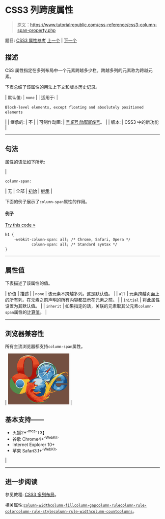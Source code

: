 # CSS3 列跨度属性

> 原文：<https://www.tutorialrepublic.com/css-reference/css3-column-span-property.php>

题目: [CSS3 属性参考](css3-properties.php) [上一个](css3-column-rule-width-property.php) | [下一个](css3-column-width-property.php)

## 描述

CSS 属性指定在多列布局中一个元素跨越多少栏。跨越多列的元素称为跨越元素。

下表总结了该属性的用法上下文和版本历史记录。

| 默认值: | `none` |
| 适用于: | 

```
Block-level elements, except floating and absolutely positioned elements
```

 |
| 继承的: | 不 |
| 可制作动画: | [号*见*号*动图属性*号](css-animatable-properties.php)。 |
| 版本: | CSS3 中的新功能 |

* * *

## 句法

属性的语法如下所示:

| 

```
column-span: 
```

 | 无 &#124; 全部 &#124; [初始](../definitions.php#initial) &#124; [继承](../definitions.php#inherit) |

下面的例子展示了`column-span`属性的作用。

#### 例子

[Try this code »](../codelab.php?topic=css3&file=column-span-property "Try this code using online Editor")

```
h1 {
    -webkit-column-span: all; /* Chrome, Safari, Opera */
            column-span: all; /* Standard syntax */
}
```

* * *

## 属性值

下表描述了该属性的值。

| 价值 | 描述 |
| `none` | 该元素不跨越多列。这是默认值。 |
| `all` | 元素跨越页面上的所有列。在元素之前声明的所有内容都显示在元素之前。 |
| `initial` | 将此属性设置为其默认值。 |
| `inherit` | 如果指定的话，关联的元素取其父元素`column-span`属性的[计算值](../definitions.php#computed-value)。 |

* * *

## 浏览器兼容性

所有主流浏览器都支持`column-span`属性。

| ![Browsers Icon](img/e9331123c77668c1832e541c2fca1002.png) | 

## 基本支持——

*   火狐2+<sup class="badge">-moz-</sup>T3】
*   谷歌 Chrome4+<sup class="badge">-WebKit-</sup>
*   Internet Explorer 10+
*   苹果 Safari3.1+<sup class="badge">-WebKit-</sup>

 |

* * *

## 进一步阅读

参见教程: [CSS3 多列布局](../css-tutorial/css3-multi-column-layouts.php)。

相关属性:[`column-width`](css3-column-width-property.php)[`column-fill`](css3-column-fill-property.php)[`column-gap`](css3-column-gap-property.php)[`column-rule`](css3-column-rule-property.php)[`column-rule-color`](css3-column-rule-color-property.php)[`column-rule-style`](css3-column-rule-style-property.php)[`column-rule-width`](css3-column-rule-width-property.php)[`column-count`](css3-column-count-property.php)[`columns`](css3-columns-property.php)。